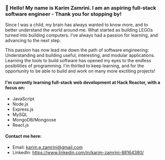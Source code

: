 ### 👋 Hello! My name is Karim Zamrini. I am an aspiring full-stack software engineer - Thank you for stopping by!
Since I was a child, my brain has always wanted to know more, and to better understand the world around me. What started as building LEGOs turned into building computers. I've always had a passion for learning, and advancing to the next step. 

This passion has now lead me down the path of software engineering: Understanding and building useful, interesting, and modular applications. Learning the tools to build software has opened my eyes to the endless posibilities of programming. I'm thirlled to keep learning, and for the opportunity to be able to build and work on many more exctiting projects!

#### I'm currently learning full-stack web development at Hack Reactor, with a focus on:
- JavaScript
- Node.js
- Express.js
- MySQL
- MongoDB/Mongoose
- React.js

#### Contact me here:
- Email: karim.e.zamrini@gmail.com
- LinkedIn: https://www.linkedin.com/in/karim-zamrini-88164380/

<!---
zamrini/zamrini is a ✨ special ✨ repository because its `README.md` (this file) appears on your GitHub profile.
You can click the Preview link to take a look at your changes.
--->
